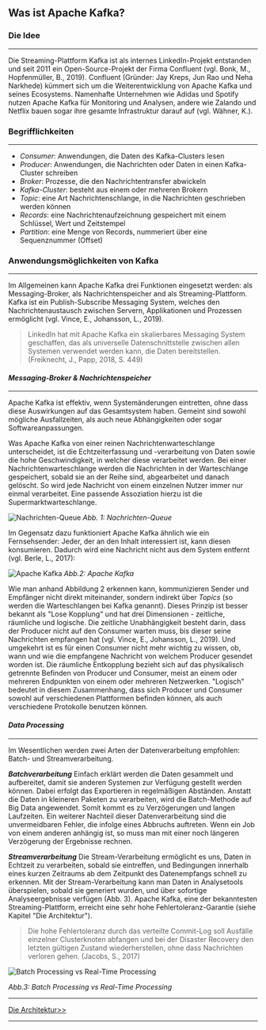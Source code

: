 ## Was ist Apache Kafka?

### Die Idee
---
Die Streaming-Plattform Kafka ist als internes LinkedIn-Projekt entstanden und seit 2011 ein Open-Source-Projekt der Firma Confluent (vgl. Bonk, M., Hopfenmüller, B., 2019). Confluent (Gründer: Jay Kreps, Jun Rao und Neha Narkhede) kümmert sich um die Weiterentwicklung von Apache Kafka und seines Ecosystems. Namenhafte Unternehmen wie Adidas und Spotify nutzen Apache Kafka für Monitoring und Analysen, andere wie Zalando und Netflix bauen sogar ihre gesamte Infrastruktur darauf auf (vgl. Wähner, K.).

### Begrifflichkeiten
---
* *Consumer*: Anwendungen, die Daten des Kafka-Clusters lesen
* *Producer*: Anwendungen, die Nachrichten oder Daten in einen Kafka-Cluster schreiben
* *Broker*: Prozesse, die den Nachrichtentransfer abwickeln
* *Kafka-Cluster*: besteht aus einem oder mehreren Brokern
* *Topic*: eine Art Nachrichtenschlange, in die Nachrichten geschrieben werden können
* *Records*: eine Nachrichtenaufzeichnung gespeichert mit einem Schlüssel, Wert und Zeitstempel
* *Partition*: eine Menge von Records, nummeriert über eine Sequenznummer (Offset)


### Anwendungsmöglichkeiten von Kafka
---
Im Allgemeinen kann Apache Kafka drei Funktionen eingesetzt werden: als Messaging-Broker, als Nachrichtenspeicher and als Streaming-Plattform. Kafka ist ein Publish-Subscribe Messaging System, welches den Nachrichtenaustausch zwischen Servern, Applikationen und Prozessen ermöglicht (vgl. Vince, E., Johansson, L., 2019). 

>LinkedIn hat mit Apache Kafka ein skalierbares Messaging System geschaffen, das als universelle Datenschnittstelle zwischen allen Systemen verwendet werden kann, die Daten bereitstellen. (Freiknecht, J., Papp, 2018, S. 449)


#### *Messaging-Broker & Nachrichtenspeicher*
---
Apache Kafka ist effektiv, wenn Systemänderungen eintretten, ohne dass diese Auswirkungen auf das Gesamtsystem haben. Gemeint sind sowohl mögliche Ausfallzeiten, als auch neue Abhängigkeiten oder sogar Softwareanpassungen. 

Was Apache Kafka von einer reinen Nachrichtenwarteschlange unterscheidet, ist die Echtzeiterfassung und -verarbeitung von Daten sowie die hohe Geschwindigkeit, in welcher diese verarbeitet werden. Bei einer Nachrichtenwarteschlange werden die Nachrichten in der Warteschlange gespeichert, sobald sie an der Reihe sind, abgearbeitet und danach gelöscht. So wird jede Nachricht von einem einzelnen Nutzer immer nur einmal verarbeitet. Eine passende Assoziation hierzu ist die Supermarktwarteschlange.



![](https://www.informatik-aktuell.de/fileadmin/_processed_/0/a/csm_Kafka_abb3_Berle_d9f6943e1c.png "Nachrichten-Queue")
*Abb. 1: Nachrichten-Queue*


Im Gegensatz dazu funktioniert  Apache Kafka ähnlich wie ein Fernsehsender: Jeder, der an den Inhalt interessiert ist, kann diesen konsumieren. Dadurch wird eine Nachricht nicht aus dem System entfernt (vgl. Berle, L., 2017):


![](https://www.informatik-aktuell.de/fileadmin/_processed_/2/3/csm_Kafka_abb4_Berle_59f54eee36.png "Apache Kafka")
*Abb.2: Apache Kafka*


Wie man anhand Abbildung 2 erkennen kann, kommunizieren Sender und  Empfänger nicht direkt miteinander, sondern indirekt über *Topics* (so werden die Warteschlangen bei Kafka genannt). Dieses Prinzip ist besser bekannt als "Lose Kopplung" und hat drei Dimensionen - zeitliche, räumliche und logische. Die zeitliche Unabhängigkeit besteht darin, dass der Producer nicht auf den Consumer warten muss, bis dieser seine Nachrichten empfangen hat (vgl. Vince, E., Johansson, L., 2019). Und umgekehrt ist es für einen Consumer nicht mehr wichtig zu wissen, ob, wann und wie die empfangene Nachricht von welchem Producer gesendet worden ist. Die räumliche Entkopplung bezieht sich auf das physikalisch getrennte Befinden von Producer und Consumer, meist an einem oder mehreren Endpunkten von einem oder mehreren Netzwerken. "Logisch" bedeutet in diesem Zusammenhang, dass sich Producer und Consumer sowohl auf verschiedenen Plattformen befinden können, als auch verschiedene Protokolle benutzen können. 


#### *Data Processing*
___
Im Wesentlichen werden zwei Arten der Datenverarbeitung empfohlen: Batch- und Streamverarbeitung.

***Batchverarbeitung***
Einfach erklärt werden die Daten gesammelt und aufbereitet, damit sie anderen Systemen zur Verfügung gestellt werden können. Dabei erfolgt das Exportieren in regelmäßigen Abständen.  Anstatt die Daten in kleineren Paketen zu verarbeiten, wird die Batch-Methode auf Big Data angewendet. Somit kommt es zu Verzögerungen und langen Laufzeiten. Ein weiterer Nachteil dieser Datenverarbeitung sind die unvermeidbaren Fehler, die infolge eines Abbruchs auftreten. Wenn ein Job von einem anderen anhängig ist, so muss man mit einer noch längeren Verzögerung der Ergebnisse rechnen.

***Streamverarbeitung***
Die Stream-Verarbeitung ermöglicht es uns, Daten in Echtzeit zu verarbeiten, sobald sie eintreffen, und Bedingungen innerhalb eines kurzen Zeitraums ab dem Zeitpunkt des Datenempfangs schnell zu erkennen. Mit der Stream-Verarbeitung kann man Daten in Analysetools überspielen, sobald sie generiert wurden, und über sofortige Analyseergebnisse verfügen (Abb. 3).  Apache Kafka, eine der bekanntesten Streaming-Plattform, erreicht eine sehr hohe Fehlertoleranz-Garantie (siehe Kapitel "Die Architektur").

>Die hohe Fehlertoleranz durch das verteilte Commit-Log soll Ausfälle einzelner Clusterknoten abfangen und bei der Disaster Recovery den letzten gültigen Zustand wiederherstellen, ohne dass Nachrichten verloren gehen. (Jacobs, S., 2017)


![](https://miro.medium.com/max/640/1*32pf9w6Sr2Q-79iiWlf4-A.jpeg "Batch Processing vs Real-Time Processing")

*Abb.3: Batch Processing vs Real-Time Processing*

***
[Die Architektur>>](02_Die_Architektur)

***


